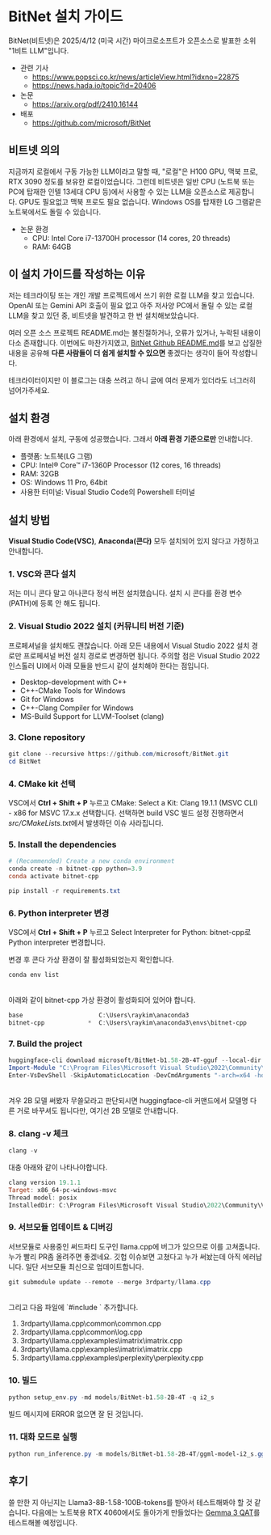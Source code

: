 # BitNet 설치 가이드

BitNet(비트넷)은 2025/4/12 (미국 시간) 마이크로소프트가 오픈소스로 발표한 소위 "1비트 LLM"입니다.

* 관련 기사
    * https://www.popsci.co.kr/news/articleView.html?idxno=22875
    * https://news.hada.io/topic?id=20406
* 논문
    * https://arxiv.org/pdf/2410.16144
* 배포
    * https://github.com/microsoft/BitNet
  
## 비트넷 의의

지금까지 로컬에서 구동 가능한 LLM이라고 말할 때, "로컬"은 H100 GPU, 맥북 프로, RTX 3090 정도를 보유한 로컬이었습니다. 그런데 비트넷은 일반 CPU (노트북 또는 PC에 탑재한 인텔 13세대 CPU 등)에서 사용할 수 있는 LLM을 오픈소스로 제공합니다. GPU도 필요없고 맥북 프로도 필요 없습니다. Windows OS를 탑재한 LG 그램같은 노트북에서도 돌릴 수 있습니다. 

* 논문 환경
    * CPU: Intel Core i7-13700H processor (14 cores, 20 threads)
    * RAM: 64GB

## 이 설치 가이드를 작성하는 이유

저는 테크라이팅 또는 개인 개발 프로젝트에서 쓰기 위한 로컬 LLM을 찾고 있습니다. OpenAI 또는 Gemini API 호출이 필요 없고 아주 저사양 PC에서 돌릴 수 있는 로컬 LLM을 찾고 있던 중, 비트넷을 발견하고 한 번 설치해보았습니다.

여러 오픈 소스 프로젝트 README.md는 불친절하거나, 오류가 있거나, 누락된 내용이 다소 존재합니다. 이번에도 마찬가지였고, [BitNet Github README.md](https://github.com/microsoft/BitNet)를 보고 삽질한 내용을 공유해 **다른 사람들이 더 쉽게 설치할 수 있으면** 좋겠다는 생각이 들어 작성합니다.

테크라이터이지만 이 블로그는 대충 쓰려고 하니 글에 여러 문제가 있더라도 너그러히 넘어가주세요.

## 설치 환경

아래 환경에서 설치, 구동에 성공했습니다. 그래서 **아래 환경 기준으로만** 안내합니다.

* 플랫폼: 노트북(LG 그램)
* CPU: Intel® Core™ i7-1360P Processor (12 cores, 16 threads)
* RAM: 32GB
* OS: Windows 11 Pro, 64bit
* 사용한 터미널: Visual Studio Code의 Powershell 터미널

## 설치 방법

**Visual Studio Code(VSC)**, **Anaconda(콘다)** 모두 설치되어 있지 않다고 가정하고 안내합니다.

### 1. VSC와 콘다 설치

저는 미니 콘다 말고 아나콘다 정식 버전 설치했습니다. 설치 시 콘다를 환경 변수(PATH)에 등록 안 해도 됩니다.

### 2. Visual Studio 2022 설치 (커뮤니티 버전 기준)

프로페셔널을 설치해도 괜찮습니다. 아래 모든 내용에서 Visual Studio 2022 설치 경로만 프로페셔널 버전 설치 경로로 변경하면 됩니다. 주의할 점은 Visual Studio 2022 인스톨러 UI에서 아래 모듈을 반드시 같이 설치해야 한다는 점입니다.

* Desktop-development with C++
* C++-CMake Tools for Windows
* Git for Windows
* C++-Clang Compiler for Windows
* MS-Build Support for LLVM-Toolset (clang)

### 3. Clone repository

```powershell
git clone --recursive https://github.com/microsoft/BitNet.git
cd BitNet
```

### 4. CMake kit 선택

VSC에서 **Ctrl + Shift + P** 누르고 CMake: Select a Kit: Clang 19.1.1 (MSVC CLI) - x86 for MSVC 17.x.x 선택합니다. 선택하면 build VSC 빌드 설정 진행하면서 *src/CMakeLists.txt*에서 발생하던 이슈 사라집니다.

### 5. Install the dependencies

```powershell
# (Recommended) Create a new conda environment
conda create -n bitnet-cpp python=3.9
conda activate bitnet-cpp

pip install -r requirements.txt
```

### 6. Python interpreter 변경

VSC에서 **Ctrl + Shift + P** 누르고 Select Interpreter for Python: bitnet-cpp로 Python interpreter 변경합니다.

변경 후 콘다 가상 환경이 잘 활성화되었는지 확인합니다.

```powershell
conda env list
```
<br>
아래와 같이 bitnet-cpp 가상 환경이 활성화되어 있어야 합니다.

```powershell
base                     C:\Users\raykim\anaconda3
bitnet-cpp            *  C:\Users\raykim\anaconda3\envs\bitnet-cpp
```

### 7. Build the project

```powershell
huggingface-cli download microsoft/BitNet-b1.58-2B-4T-gguf --local-dir models/BitNet-b1.58-2B-4T
Import-Module "C:\Program Files\Microsoft Visual Studio\2022\Community\Common7\Tools\Microsoft.VisualStudio.DevShell.dll"
Enter-VsDevShell -SkipAutomaticLocation -DevCmdArguments "-arch=x64 -host_arch=x64"
```
<br>
겨우 2B 모델 써봤자 무쓸모라고 판단되시면 huggingface-cli 커맨드에서 모델명 다른 거로 바꾸셔도 됩니다만, 여기선 2B 모델로 안내합니다.

### 8. clang -v 체크

```powershell
clang -v
```

대충 아래와 같이 나타나야합니다. 

```powershell
clang version 19.1.1
Target: x86_64-pc-windows-msvc
Thread model: posix
InstalledDir: C:\Program Files\Microsoft Visual Studio\2022\Community\VC\Tools\Llvm\x64\bin
```

### 9. 서브모듈 업데이트 & 디버깅

서브모듈로 사용중인 써드파티 도구인 llama.cpp에 버그가 있으므로 이를 고쳐줍니다. 누가 빨리 PR좀 올려주면 좋겠네요. 깃헙 이슈보면 고쳤다고 누가 써놨는데 아직 에러납니다. 일단 서브모듈 최신으로 업데이트합니다.

```powershell
git submodule update --remote --merge 3rdparty/llama.cpp 
```
<br>
그리고 다음 파일에 `#include <chrono>` 추가합니다.

1. 3rdparty\llama.cpp\common\common.cpp
2. 3rdparty\llama.cpp\common\log.cpp
3. 3rdparty\llama.cpp\examples\imatrix\imatrix.cpp
4. 3rdparty\llama.cpp\examples\imatrix\imatrix.cpp
5. 3rdparty\llama.cpp\examples\perplexity\perplexity.cpp

### 10. 빌드

```powershell
python setup_env.py -md models/BitNet-b1.58-2B-4T -q i2_s
```

빌드 메시지에 ERROR 없으면 잘 된 것입니다.

### 11. 대화 모드로 실행 

```powershell
python run_inference.py -m models/BitNet-b1.58-2B-4T/ggml-model-i2_s.gguf -p "You are a helpful assistant" -cnv
```

## 후기

쓸 만한 지 아닌지는 Llama3-8B-1.58-100B-tokens를 받아서 테스트해봐야 할 것 같습니다. 다음에는 노트북용 RTX 4060에서도 돌아가게 만들었다는 [Gemma 3 QAT](https://developers.googleblog.com/en/gemma-3-quantized-aware-trained-state-of-the-art-ai-to-consumer-gpus/)를 테스트해볼 예정입니다.